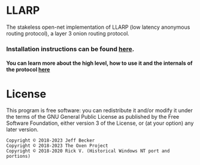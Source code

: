 # LLARP

The stakeless open-net implementation of LLARP (low latency anonymous routing protocol), a layer 3 onion routing protocol.

### Installation instructions can be found [here](docs/install.md).

#### You can learn more about the high level, how to use it and the internals of the protocol [here](docs/readme.md)

# License

This program is free software: you can redistribute it and/or modify
it under the terms of the GNU General Public License as published by
the Free Software Foundation, either version 3 of the License, or
(at your option) any later version.

```
Copyright © 2018-2023 Jeff Becker
Copyright © 2018-2023 The Oxen Project
Copyright © 2018-2020 Rick V. (Historical Windows NT port and portions)
```
